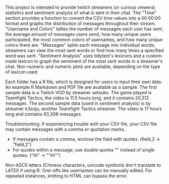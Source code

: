 This project is intended to provide twitch streamers (or curious viewers) statistics and sentiment analysis of what is sent in their chat. The "Time" section provides a function to convert the CSV time values into a 00:00:00 format and graphs the distribution of messages throughout their stream. "Username and Colors" tallies the number of messages each user has sent, the average amount of messages users send, how many unique users participated, the most common colors of usernames, and how many unique colors there are. "Messages" splits each message into individual words; streamers can view the most sent words or find how many times a specified word was sent. "Sentiment Analysis" uses tidytext's lexicons and a custom-made lexicon to graph the sentiment of the most sent words in a streamer's chat. Non-numeric and numeric plots are available, depending on the type of lexicon used. 

Each folder has a R file, which is designed for users to input their own data. An example R Markdown and PDF file are available as a sample. The first sample data is a Twitch VOD by streamer setsuko. The game played is Teamfight Tactics, the video is 11.5 hours long, and it contains 20,312 messages. The second sample data (used in sentiment analysis) is by streamer k3soju, another Teamfight Tactics streamer. The video is 17 hours long and contains 63,308 messages.

Troubleshooting:
If experiencing trouble with your CSV file, your CSV file may contain messages with a comma or quotation marks. 
- If messages contain a comma, enclose the field with quotes. (field,2 -> "field,2")
- For quotes within a message, use double quotes "" instead of single quotes. ("Hi" -> ""Hi"")

Non-ASCII letters (Chinese characters, unicode symbols) don't translate to LATEX if using R. One-offs like usernames can be manually edited. For repeated instances, knitting to HTML can bypass the error. 
